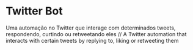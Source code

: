 # Twitter Bot
Uma automação no Twitter que interage com determinados tweets, respondendo, curtindo ou retweetando eles // A Twitter automation that interacts with certain tweets by replying to, liking or retweeting them
